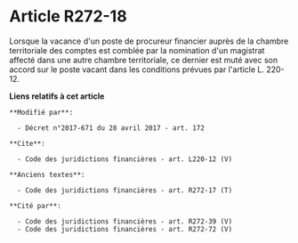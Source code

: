 # Article R272-18

Lorsque la vacance d'un poste de procureur financier auprès de la chambre territoriale des comptes est comblée par la
nomination d'un magistrat affecté dans une autre chambre territoriale, ce dernier est muté avec son accord sur le poste
vacant dans les conditions prévues par l'article L. 220-12.

**Liens relatifs à cet article**

	**Modifié par**:

	  - Décret n°2017-671 du 28 avril 2017 - art. 172

	**Cite**:

	  - Code des juridictions financières - art. L220-12 (V)

	**Anciens textes**:

	  - Code des juridictions financières - art. R272-17 (T)

	**Cité par**:

	  - Code des juridictions financières - art. R272-39 (V)
	  - Code des juridictions financières - art. R272-72 (V)
